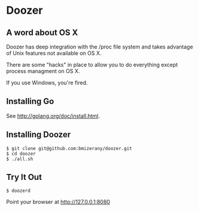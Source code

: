 # Doozer

## A word about OS X

Doozer has deep integration with the /proc file system
and takes advantage of Unix features not available on OS X.

There are some "hacks" in place to allow you to do everything
except process managment on OS X.

If you use Windows, you're fired.

## Installing Go

See <http://golang.org/doc/install.html>.

## Installing Doozer

    $ git clone git@github.com:bmizerany/doozer.git
    $ cd doozer
    $ ./all.sh

## Try It Out

    $ doozerd

Point your browser at <http://127.0.0.1:8080>
